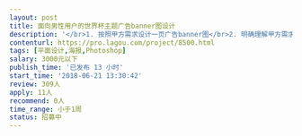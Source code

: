 ```yaml
---                
layout: post       
title: 面向男性用户的世界杯主题广告banner图设计           
description: '</br>1. 按照甲方需求设计一页广告banner图</br>2. 明确理解甲方需求、用户人群、广告宣传意图、主题思想</br>3. 主动思考并和甲方沟通设计思路</br>4. 完稿后根据甲方修改意见完善banner设计</br>5. 提交效果图和源文件</br>'     
contenturl: https://pro.lagou.com/project/8500.html      
tags: [平面设计,海报,Photoshop]            
salary: 3000元以下          
publish_time: '已发布 13 小时'         
start_time: '2018-06-21 13:30:42'           
review: 309人                   
apply: 11人                   
recommend: 0人                   
time_range: 小于1周              
status: 招募中                  
---                 
```


